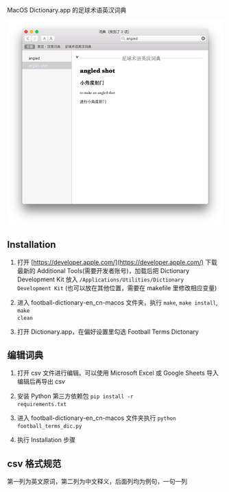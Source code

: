 MacOS Dictionary.app 的足球术语英汉词典

![image](example.png)

## Installation

1. 打开 [https://developer.apple.com/](https://developer.apple.com/) 下载最新的 Additional Tools(需要开发者账号)，加载后把 Dictionary Development Kit 放入 <code>/Applications/Utilities/Dictionary Development Kit</code> (也可以放在其他位置，需要在 makefile 里修改相应变量)

2. 进入 football-dictionary-en_cn-macos 文件夹，执行 <code>make</code>, <code>make install</code>, <code>make clean</code>

3. 打开 Dictionary.app，在偏好设置里勾选 Football Terms Dictonary

## 编辑词典

1. 打开 csv 文件进行编辑。可以使用 Microsoft Excel 或 Google Sheets 导入编辑后再导出 csv

2. 安装 Python 第三方依赖包 <code>pip install -r requirements.txt</code>

3. 进入 football-dictionary-en_cn-macos 文件夹执行 <code>python football_terms_dic.py</code>

4. 执行 Installation 步骤

## csv 格式规范

第一列为英文原词，第二列为中文释义，后面列均为例句，一句一列